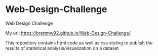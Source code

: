 # Web-Design-Challenge

Web Design Challenge 

My url: https://brettmw92.github.io/Web-Design-Challenge/

This repository contains html code as well as css styling to publish the results of statistical analysis/visualization on a dataset